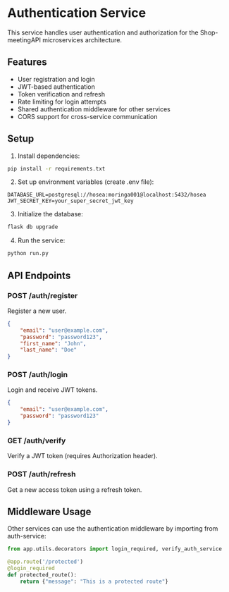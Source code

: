 # Authentication Service

This service handles user authentication and authorization for the Shop-meetingAPI microservices architecture.

## Features

- User registration and login
- JWT-based authentication
- Token verification and refresh
- Rate limiting for login attempts
- Shared authentication middleware for other services
- CORS support for cross-service communication

## Setup

1. Install dependencies:
```bash
pip install -r requirements.txt
```

2. Set up environment variables (create .env file):
```
DATABASE_URL=postgresql://hosea:moringa001@localhost:5432/hosea
JWT_SECRET_KEY=your_super_secret_jwt_key
```

3. Initialize the database:
```bash
flask db upgrade
```

4. Run the service:
```bash
python run.py
```

## API Endpoints

### POST /auth/register
Register a new user.
```json
{
    "email": "user@example.com",
    "password": "password123",
    "first_name": "John",
    "last_name": "Doe"
}
```

### POST /auth/login
Login and receive JWT tokens.
```json
{
    "email": "user@example.com",
    "password": "password123"
}
```

### GET /auth/verify
Verify a JWT token (requires Authorization header).

### POST /auth/refresh
Get a new access token using a refresh token.

## Middleware Usage

Other services can use the authentication middleware by importing from auth-service:

```python
from app.utils.decorators import login_required, verify_auth_service

@app.route('/protected')
@login_required
def protected_route():
    return {"message": "This is a protected route"}
```